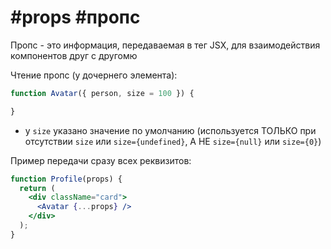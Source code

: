 # #props #пропс

Пропс - это информация, передаваемая в тег JSX, для взаимодействия компонентов друг с другомю

Чтение пропс (у дочернего элемента):

````jsx
function Avatar({ person, size = 100 }) {

}
```` 
* у `size` указано значение по умолчанию (используется ТОЛЬКО при отсутствии `size` или `size={undefined}`, А НЕ `size={null}` или `size={0}`)

Пример передачи сразу всех реквизитов: 
```jsx
function Profile(props) {
  return (
    <div className="card">
      <Avatar {...props} />
    </div>
  );
}
```
